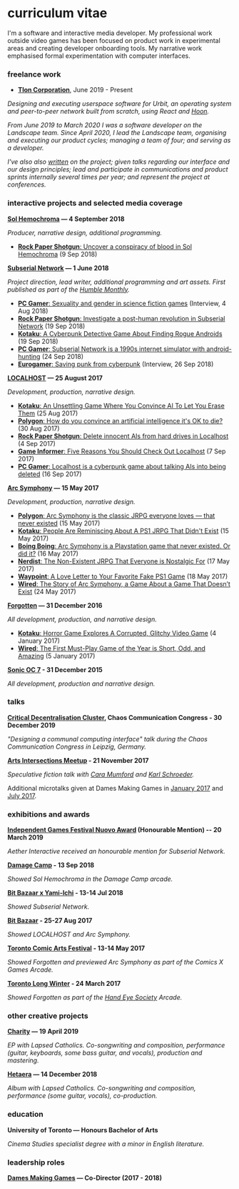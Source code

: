 <h1 class="h1-title">curriculum vitae</h1>

I'm a software and interactive media developer. My professional work outside video games has been focused on product work in experimental areas and creating developer onboarding tools. My narrative work emphasised formal experimentation with computer interfaces.

### freelance work

- **[Tlon Corporation](https://tlon.io)**, June 2019 - Present

_Designing and executing userspace software for Urbit, an operating system and peer-to-peer network built from scratch, using React and [Hoon](https://urbit.org/docs/glossary/hoon/)._

_From June 2019 to March 2020 I was a software developer on the Landscape team. Since April 2020, I lead the Landscape team, organising and executing our product cycles; managing a team of four; and serving as a developer._

_I've also also [written](https://urbit.org/blog/tools-of-our-own/) on the project; given talks regarding our interface and our design principles; lead and participate in communications and product sprints internally several times per year; and represent the project at conferences._

### interactive projects and selected media coverage

**[Sol Hemochroma](http://aetherinteractive.itch.io/sol-hemochroma) — 4 September 2018**

_Producer, narrative design, additional programming._

* [**Rock Paper Shotgun**: Uncover a conspiracy of blood in Sol Hemochroma](https://www.rockpapershotgun.com/2018/09/09/uncover-a-conspiracy-of-blood-in-sol-hemochroma/) (9 Sep 2018)

**[Subserial Network](http://aether.in.net/subserial/) — 1 June 2018**

_Project direction, lead writer, additional programming and art assets. First published as part of the [Humble Monthly](http://www.humble.com/monthly)._

* [**PC Gamer**: Sexuality and gender in science fiction games](https://www.pcgamer.com/sexuality-and-gender-in-science-fiction-games/) (Interview, 4 Aug 2018)
* [**Rock Paper Shotgun**: Investigate a post-human revolution in Subserial Network](https://www.rockpapershotgun.com/2018/09/19/investigate-a-post-human-revolution-in-subserial-network/) (19 Sep 2018)
* [**Kotaku**: A Cyberpunk Detective Game About Finding Rogue Androids](https://kotaku.com/a-cyberpunk-detective-game-about-finding-rogue-androids-1829171126) (19 Sep 2018)
* [**PC Gamer**: Subserial Network is a 1990s internet simulator with android-hunting](https://www.pcgamer.com/subserial-network-its-a-1990s-internet-simulator-with-android-hunting/) (24 Sep 2018)
* [**Eurogamer**: Saving punk from cyberpunk](https://www.eurogamer.net/articles/2018-09-25-saving-punk-from-cyberpunk) (Interview, 26 Sep 2018)

**[LOCALHOST](http://aetherinteractive.itch.io/localhost) — 25 August 2017**

_Development, production, narrative design._

* [**Kotaku**: An Unsettling Game Where You Convince AI To Let You Erase Them](http://kotaku.com/an-unsettling-game-where-you-convince-ai-to-let-you-era-1798437040) (25 Aug 2017)
* [**Polygon**: How do you convince an artificial intelligence it's OK to die?](https://www.polygon.com/2017/8/30/16225764/how-do-you-convince-an-artificial-intelligence-its-ok-to-die) (30 Aug 2017)
* [**Rock Paper Shotgun**: Delete innocent AIs from hard drives in Localhost](https://www.rockpapershotgun.com/2017/09/04/delete-innocent-ais-from-hard-drives-in-localhost/) (4 Sep 2017)
* [**Game Informer**: Five Reasons You Should Check Out Localhost](http://www.gameinformer.com/b/news/archive/2017/09/07/five-reasons-you-should-check-out-localhost.aspx?utm_content=buffer3ac90&utm_medium=social&utm_source=twitter.com&utm_campaign=buffer) (7 Sep 2017)
* [**PC Gamer**: Localhost is a cyberpunk game about talking AIs into being deleted](http://www.pcgamer.com/localhost-is-a-cyberpunk-game-about-talking-ais-into-being-deleted/?utm_content=buffer24571&utm_medium=social&utm_source=twitter&utm_campaign=buffer-pcgamertw) (16 Sep 2017)

**[Arc Symphony](https://aetherinteractive.itch.io/arc-symphony) — 15 May 2017**

_Development, production, narrative design._

* [**Polygon**: Arc Symphony is the classic JRPG everyone loves — that never existed](https://www.polygon.com/2017/5/15/15640938/what-is-arc-symphony-ps1-jrpg) (15 May 2017)
* [**Kotaku**: People Are Reminiscing About A PS1 JRPG That Didn't Exist](http://kotaku.com/people-are-reminiscing-about-a-ps1-jrpg-that-didnt-exis-1795227061) (15 May 2017)
* [**Boing Boing**: Arc Symphony is a Playstation game that never existed. Or did it?](http://boingboing.net/2017/05/16/arc-symphony-is-a-playstation.html?utm_source=dlvr.it&utm_medium=twitter) (16 May 2017)
* [**Nerdist**: The Non-Existent JRPG That Everyone is Nostalgic For](http://nerdist.com/the-non-existent-jrpg-that-everyone-is-nostalgic-for/) (17 May 2017)
* [**Waypoint**: A Love Letter to Your Favorite Fake PS1 Game](https://waypoint.vice.com/en_us/article/a-love-letter-to-your-favorite-fake-ps1-game?utm_source=wptwitterus) (18 May 2017)
* [**Wired**: The Story of Arc Symphony, a Game About a Game That Doesn’t Exist](https://www.wired.com/2017/05/arc-symphony-games-memory/) (24 May 2017)

**[Forgotten](https://aetherinteractive.itch.io/forgotten) — 31 December 2016**

_All development, production, and narrative design._

* [**Kotaku**: Horror Game Explores A Corrupted, Glitchy Video Game](http://kotaku.com/horror-game-explores-a-corrupted-glitchy-video-game-1790769659) (4 January 2017)
* [**Wired**: The First Must-Play Game of the Year is Short, Odd, and Amazing](https://www.wired.com/2017/01/play-this-free-text-game-right-now/) (5 January 2017)

**[Sonic OC 7](https://aetherinteractive.itch.io/sonic-oc-7) - 31 December 2015**

_All development, production and narrative design._

### talks

**[Critical Decentralisation Cluster](https://youtu.be/t5qZbiplp_E?t=9008), Chaos Communication Congress - 30 December 2019**

_"Designing a communal computing interface" talk during the Chaos Communication Congress in Leipzig, Germany._

**[Arts Intersections Meetup](https://charlesstreetvideo.com/event.php?id=436) - 21 November 2017**

_Speculative fiction talk with [Cara Mumford](http://www.caramumford.com) and [Karl Schroeder](http://kschroeder.com)._

Additional microtalks given at Dames Making Games in [January 2017](https://dmg.to/events/january-2017-social) and [July 2017](https://dmg.to/events/july-2017-speaker-social).

### exhibitions and awards

**[Independent Games Festival Nuovo Award](http://www.igf.com/article/2019-independent-games-festival-reveals-years-finalists) (Honourable Mention) -- 20 March 2019**

_Aether Interactive received an honourable mention for Subserial Network._

**[Damage Camp](http://damage.camp) - 13 Sep 2018**

_Showed Sol Hemochroma in the Damage Camp arcade._

**[Bit Bazaar x Yami-Ichi](http://bitbazaar.world) - 13-14 Jul 2018**

_Showed Subserial Network._

**[Bit Bazaar](http://bitbazaar.world) - 25-27 Aug 2017**

_Showed LOCALHOST and Arc Symphony._

**[Toronto Comic Arts Festival](http://www.torontocomics.com) - 13-14 May 2017**

_Showed Forgotten and previewed Arc Symphony as part of the Comics X Games Arcade._

**[Toronto Long Winter](http://www.torontolongwinter.com/past-shows/) - 24 March 2017**

_Showed Forgotten as part of the [Hand Eye Society](http://handeyesociety.com/) Arcade._

### other creative projects

**[Charity](https://lapsedcatholics.bandcamp.com/album/charity) — 19 April 2019**

_EP with Lapsed Catholics. Co-songwriting and composition, performance (guitar, keyboards, some bass guitar, and vocals), production and mastering._

**[Hetaera](https://lapsedcatholics.bandcamp.com/album/hetaera) — 14 December 2018**

_Album with Lapsed Catholics. Co-songwriting and composition, performance (some guitar, vocals), co-production._

### education

**University of Toronto — Honours Bachelor of Arts**

_Cinema Studies specialist degree with a minor in English literature._

### leadership roles

**[Dames Making Games](http://dmg.to) — Co-Director (2017 - 2018)**

